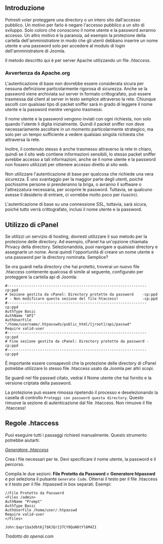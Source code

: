 <!-- Filename: How_do_you_password_protect_directories_using_htaccess%3F / Display title: Proteggere con Password le Directory   -->

## Introduzione

Potresti voler proteggere una directory o un intero sito dall'accesso pubblico. Un motivo per farlo è negare l'accesso pubblico a un sito di sviluppo. Solo coloro che conoscono il nome utente e la password avranno accesso. Un altro motivo è la paranoia, ad esempio la protezione della cartella dell'amministratore in modo che gli utenti debbano inserire un nome utente e una password solo per accedere al modulo di login dell'amministratore di Joomla.

Il metodo descritto qui è per server Apache utilizzando un file *.htaccess*.

### Avvertenza da Apache.org

L'autenticazione di base non dovrebbe essere considerata sicura per nessuna definizione particolarmente rigorosa di sicurezza. Anche se la password viene archiviata sul server in formato crittografato, può essere trasmessa dal client al server in testo semplice attraverso la rete. Chiunque ascolti con qualsiasi tipo di packet sniffer sarà in grado di leggere il nome utente e la password mentre vengono trasmessi.

Il nome utente e la password vengono inviati con ogni richiesta, non solo quando l'utente li digita inizialmente. Quindi il packet sniffer non deve necessariamente ascoltare in un momento particolarmente strategico, ma solo per un tempo sufficiente a vedere qualsiasi singola richiesta che attraversa la rete.

Inoltre, il contenuto stesso è anche trasmesso attraverso la rete in chiaro, quindi se il sito web contiene informazioni sensibili, lo stesso packet sniffer avrebbe accesso a tali informazioni, anche se il nome utente e la password non fossero utilizzati per ottenere accesso diretto al sito web.

Non utilizzare l'autenticazione di base per qualcosa che richiede una vera sicurezza. È uno svantaggio per la maggior parte degli utenti, poiché pochissime persone si prenderanno la briga, o avranno il software o l'attrezzatura necessaria, per scoprire le password. Tuttavia, se qualcuno avesse il desiderio di entrare, ci vorrebbe molto poco per riuscirci.

L'autenticazione di base su una connessione SSL, tuttavia, sarà sicura, poiché tutto verrà crittografato, inclusi il nome utente e la password.

## Utilizzo di cPanel

Se utilizzi un servizio di hosting, dovresti utilizzare il suo metodo per la protezione delle directory. Ad esempio, cPanel ha un'opzione chiamata Privacy della directory. Selezionandola, puoi navigare a qualsiasi directory e assegnarle un nome. Avrai quindi l'opportunità di creare un nome utente e una password per la directory nominata. Semplice?

Se ora guardi nella directory che hai protetto, troverai un nuovo file .htaccess contenente qualcosa di simile al seguente, configurato per proteggere la cartella api di Joomla:

```
#----------------------------------------------------------------cp:ppd
# Sezione gestita da cPanel: Directory protette da password    -cp:ppd
# - Non modificare questa sezione del file htaccess!           -cp:ppd
#----------------------------------------------------------------cp:ppd
AuthType Basic
AuthName "API"
AuthUserFile "/home/username/.htpasswds/public_html/[jroot]/api/passwd"
Require valid-user
#----------------------------------------------------------------cp:ppd
# Fine sezione gestita da cPanel: Directory protette da password -cp:ppd
#----------------------------------------------------------------cp:ppd
```

È importante essere consapevoli che la protezione delle directory di cPanel potrebbe utilizzare lo stesso file .htaccess usato da Joomla per altri scopi.

Se guardi nel file passwd citato, vedrai il Nome utente che hai fornito e la versione criptata della password.

La protezione può essere rimossa ripetendo il processo e deselezionando la casella di controllo `Proteggi con password questa directory`. Questo rimuove la sezione di autenticazione dal file .htaccess. Non rimuove il file .htaccess!

## Regole .htaccess

Puoi eseguire tutti i passaggi richiesti manualmente. Questo strumento potrebbe aiutarti:

<a href="https://www.htaccessredirect.net/" rel="nofollow noreferrer noopener"><em>Generatore .htaccess</em></a>

Crea i file necessari per te. Devi specificare il nome utente, la password e il percorso.

Compila le due sezioni: **File Protetto da Password** e **Generatore htpasswd** e poi seleziona il pulsante `Generate Code`. Otterrai il testo per il file .htaccess e il testo per il file .htpasswd in box separati.
Esempi:
```
//File Protetto da Password
<Files /admin>
AuthName "Prompt"
AuthType Basic
AuthUserFile /home/user/.htpasswd
Require valid-user
</Files>
```

```
John:$apr1$a3dbt6j7$KJQr137CY9QuN6tYl6M4Z1
```

*Tradotto da openai.com*

